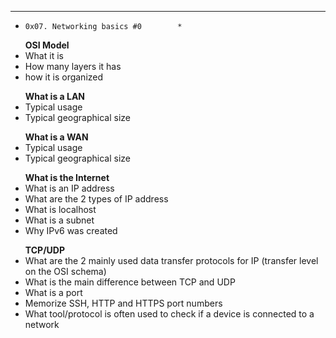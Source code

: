 *****************************************
*     0x07. Networking basics #0        *


<ul>
 <b>OSI Model </b>
 <li>What it is </li>
 <li>How many layers it has</li>
 <li>how it is organized</li>
</ul>
<ul>
 <b>What is a LAN </b>
 <li>Typical usage</li>
 <li>Typical geographical size</li>
</ul>

<ul>
 <b>What is a WAN </b>
 <li>Typical usage</li>
 <li>Typical geographical size</li>
</ul>
<ul>
 <b>What is the Internet </b>
 <li>What is an IP address</li>
 <li>What are the 2 types of IP address</li>
 <li>What is localhost</li>
 <li>What is a subnet</li>
 <li>Why IPv6 was created</li>
</ul>
<ul>
 <b>TCP/UDP </b>
 <li>What are the 2 mainly used data transfer protocols for IP (transfer level on the OSI schema)</li>
 <li>What is the main difference between TCP and UDP</li>
 <li>What is a port</li>
 <li>Memorize SSH, HTTP and HTTPS port numbers</li>
 <li>What tool/protocol is often used to check if a device is connected to a network</li>
</ul>
